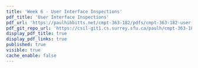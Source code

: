 ```yaml
---
title: 'Week 6 - User Interface Inspections'
pdf_title: 'User Interface Inspections'
pdf_url: 'https://paulhibbitts.net/cmpt-363-182/pdfs/cmpt-363-182-user-interface-inspections.pdf'
pdf_git_repo_url: 'https://csil-git1.cs.surrey.sfu.ca/paulh/cmpt-363-182-slides/blob/master/user-interface-inspections/slides.md'
display_pdf_title: true
display_pdf_links: true
published: true
visible: true
cache_enable: false
---
```

